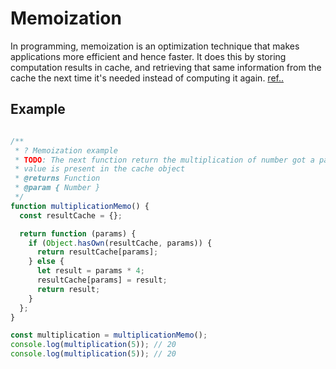 # Memoization

In programming, memoization is an optimization technique that makes applications more efficient and hence faster. It does this by storing computation results in cache, and retrieving that same information from the cache the next time it's needed instead of computing it again. [ref..]('https://www.freecodecamp.org/news/memoization-in-javascript-and-react/')

## Example

```javascript

/**
 * ? Memoization example
 * TODO: The next function return the multiplication of number got a params in in the internal function, if the
 * value is present in the cache object
 * @returns Function
 * @param { Number }
 */
function multiplicationMemo() {
  const resultCache = {};

  return function (params) {
    if (Object.hasOwn(resultCache, params)) {
      return resultCache[params];
    } else {
      let result = params * 4;
      resultCache[params] = result;
      return result;
    }
  };
}

const multiplication = multiplicationMemo();
console.log(multiplication(5)); // 20
console.log(multiplication(5)); // 20

```
